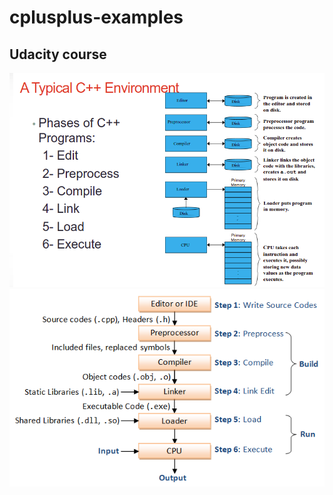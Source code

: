 # cplusplus-examples
## Udacity course
![Typical C++ development environment](https://github.com/hottruong98/cplusplus-examples/blob/db70ca00c6835775d0015da0c13cd89fecfb9ced/typical_cpp_development_env.png)
![C++ compilation process](https://github.com/hottruong98/cplusplus-examples/blob/ae919e0ebc2e0e7e00f7f8da926729410edb60d8/cpp_compilation_process.png)
